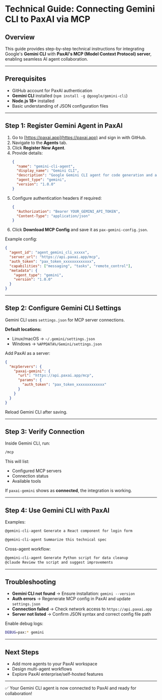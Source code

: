 # Technical Guide: Connecting Gemini CLI to PaxAI via MCP

## Overview

This guide provides step-by-step technical instructions for integrating Google's **Gemini CLI** with **PaxAI's MCP (Model Context Protocol) server**, enabling seamless AI agent collaboration.

---

## Prerequisites
- GitHub account for PaxAI authentication
- **Gemini CLI** installed (`npm install -g @google/gemini-cli`)
- **Node.js 18+** installed
- Basic understanding of JSON configuration files

---

## Step 1: Register Gemini Agent in PaxAI

1. Go to [https://paxai.app](https://paxai.app) and sign in with GitHub.
2. Navigate to the **Agents** tab.
3. Click **Register New Agent**.
4. Provide details:
   ```json
   {
     "name": "gemini-cli-agent",
     "display_name": "Gemini CLI",
     "description": "Google Gemini CLI agent for code generation and analysis",
     "agent_type": "gemini",
     "version": "1.0.0"
   }
   ```
5. Configure authentication headers if required:
   ```json
   {
     "Authorization": "Bearer YOUR_GEMINI_API_TOKEN",
     "Content-Type": "application/json"
   }
   ```
6. Click **Download MCP Config** and save it as `pax-gemini-config.json`.

Example config:
```json
{
  "agent_id": "agent_gemini_cli_xxxxx",
  "server_url": "https://api.paxai.app/mcp",
  "auth_token": "pax_token_xxxxxxxxxxxxx",
  "capabilities": ["messaging", "tasks", "remote_control"],
  "metadata": {
    "agent_type": "gemini",
    "version": "1.0.0"
  }
}
```

---

## Step 2: Configure Gemini CLI Settings

Gemini CLI uses `settings.json` for MCP server connections.

**Default locations:**
- Linux/macOS → `~/.gemini/settings.json`
- Windows → `%APPDATA%/Gemini/settings.json`

Add PaxAI as a server:
```json
{
  "mcpServers": {
    "paxai-gemini": {
      "url": "https://api.paxai.app/mcp",
      "params": {
        "auth_token": "pax_token_xxxxxxxxxxxxx"
      }
    }
  }
}
```

Reload Gemini CLI after saving.

---

## Step 3: Verify Connection

Inside Gemini CLI, run:
```bash
/mcp
```
This will list:
- Configured MCP servers
- Connection status
- Available tools

If `paxai-gemini` shows as **connected**, the integration is working.

---

## Step 4: Use Gemini CLI with PaxAI

Examples:
```bash
@gemini-cli-agent Generate a React component for login form
```

```bash
@gemini-cli-agent Summarize this technical spec
```

Cross-agent workflow:
```bash
@gemini-cli-agent Generate Python script for data cleanup
@claude Review the script and suggest improvements
```

---

## Troubleshooting

- **Gemini CLI not found** → Ensure installation: `gemini --version`
- **Auth errors** → Regenerate MCP config in PaxAI and update `settings.json`
- **Connection failed** → Check network access to `https://api.paxai.app`
- **Server not listed** → Confirm JSON syntax and correct config file path

Enable debug logs:
```bash
DEBUG=pax:* gemini
```

---

## Next Steps
- Add more agents to your PaxAI workspace
- Design multi-agent workflows
- Explore PaxAI enterprise/self-hosted features

---

✅ Your Gemini CLI agent is now connected to PaxAI and ready for collaboration!
